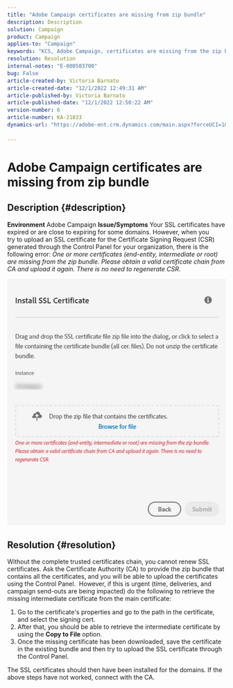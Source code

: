 ```yaml
---
title: "Adobe Campaign certificates are missing from zip bundle"
description: Description
solution: Campaign
product: Campaign
applies-to: "Campaign"
keywords: "KCS, Adobe Campaign, certificates are missing from the zip bundle, ssl, domain, control panel"
resolution: Resolution
internal-notes: "E-000503700"
bug: False
article-created-by: Victoria Barnato
article-created-date: "12/1/2022 12:49:31 AM"
article-published-by: Victoria Barnato
article-published-date: "12/1/2022 12:50:22 AM"
version-number: 6
article-number: KA-21033
dynamics-url: "https://adobe-ent.crm.dynamics.com/main.aspx?forceUCI=1&pagetype=entityrecord&etn=knowledgearticle&id=689da5ff-1171-ed11-9561-6045bd006a22"

---
```

# Adobe Campaign certificates are missing from zip bundle

## Description {#description}

<b>Environment</b>
Adobe Campaign
<b>Issue/Symptoms</b>
Your SSL certificates have expired or are close to expiring for some domains. However, when you try to upload an SSL certificate for the Certificate Signing Request (CSR) generated through the Control Panel for your organization, there is the following error: *One or more certificates (end-entity, intermediate or root) are missing from the zip bundle. Please obtain a valid certificate chain from CA and upload it again. There is no need to regenerate CSR*.


![](assets/___699da5ff-1171-ed11-9561-6045bd006a22___.png)


## Resolution {#resolution}


Without the complete trusted certificates chain, you cannot renew SSL certificates. Ask the Certificate Authority (CA) to provide the zip bundle that contains all the certificates, and you will be able to upload the certificates using the Control Panel.  However, if this is urgent (time, deliveries, and campaign send-outs are being impacted) do the following to ​​​​​​retrieve the missing intermediate certificate from the main certificate:

1. Go to the certificate's properties and go to the path in the certificate, and select the signing cert.
2. After that, you should be able to retrieve the intermediate certificate by using the <b>Copy to File</b> option.
3. Once the missing certificate has been downloaded, save the certificate in the existing bundle and then try to upload the SSL certificate through the Control Panel.


The SSL certificates should then have been installed for the domains. If the above steps have not worked, connect with the CA.
